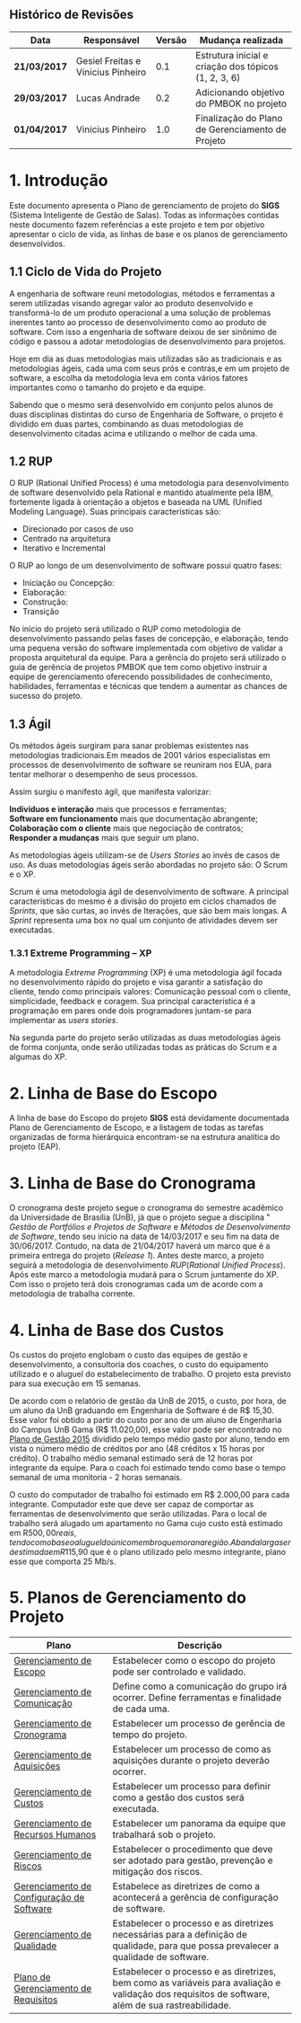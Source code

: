 ## Histórico de Revisões

| Data       | Responsável          |Versão   | Mudança realizada                            |
|------------|----------------------|---|--------------------------------------------------- |
|**21/03/2017**| Gesiel Freitas e Vinicius Pinheiro    | 0.1  | Estrutura inicial e criação dos tópicos (1, 2, 3, 6)|
|**29/03/2017**| Lucas Andrade      | 0.2     | Adicionando objetivo do PMBOK no projeto     |
|**01/04/2017**| Vinicius Pinheiro      | 1.0    | Finalização do Plano de Gerenciamento de Projeto     |

# 1. Introdução
Este documento apresenta o Plano de gerenciamento de projeto do __SIGS__ (Sistema Inteligente de Gestão de Salas). Todas as informações contidas neste documento fazem referências a este projeto e tem por objetivo apresentar o ciclo de vida, as linhas de base e os planos de gerenciamento desenvolvidos.

## 1.1 Ciclo de Vida do Projeto
A engenharia de software reuni metodologias, métodos e ferramentas a serem utilizadas visando agregar valor ao produto desenvolvido e transformá-lo de um produto operacional a uma solução de problemas inerentes tanto ao processo de desenvolvimento como ao produto de software.
Com isso a engenharia de software deixou de ser sinônimo de código e passou a adotar metodologias de desenvolvimento para projetos.

Hoje em dia as duas metodologias mais utilizadas são as tradicionais e as metodologias ágeis, cada uma com seus prós e contras,e em um projeto de software, a escolha da metodologia leva em conta vários fatores importantes como o tamanho do projeto e da equipe.

Sabendo que o mesmo será desenvolvido em conjunto pelos alunos de duas disciplinas distintas do curso de Engenharia de Software, o projeto é dividido em duas partes, combinando as duas metodologias de desenvolvimento citadas acima e utilizando o melhor de cada uma.

## 1.2 RUP
O RUP (Rational Unified Process) é uma metodologia para desenvolvimento de software desenvolvido pela Rational e mantido atualmente pela IBM, fortemente ligada à orientação a objetos e baseada na UML (Unified Modeling Language). Suas principais características são:
* Direcionado por casos de uso
* Centrado na arquitetura
* Iterativo e Incremental  

 O RUP ao longo de um desenvolvimento de software possui quatro fases:
* Iniciação ou Concepção:
* Elaboração:
* Construção:
* Transição

No início do projeto será utilizado o RUP como metodologia de desenvolvimento passando pelas fases de concepção, e elaboração, tendo uma pequena versão do software implementada com objetivo de validar a proposta arquitetural da equipe. Para a gerência do projeto será utilizado o guia de gerência de projetos PMBOK que tem como objetivo instruir a equipe de gerenciamento oferecendo possibilidades de conhecimento, habilidades, ferramentas e técnicas que tendem a aumentar as chances de sucesso do projeto.

## 1.3 Ágil
Os métodos ágeis surgiram para sanar problemas existentes nas metodologias tradicionais.Em meados de 2001 vários especialistas em processos de desenvolvimento de software se reuniram nos EUA, para tentar melhorar o desempenho de seus processos.

Assim surgiu o manifesto ágil, que manifesta valorizar:

__Indivíduos e interação__ mais que processos e ferramentas;  
__Software em funcionamento__ mais que documentação abrangente;  
__Colaboração com o cliente__ mais que negociação de contratos;  
__Responder a mudanças__ mais que seguir um plano.  

As metodologias ágeis utilizam-se de _Users Stories_ ao invés de casos de uso. As duas metodologias ágeis serão abordadas no projeto são: O Scrum e o XP.

Scrum é uma metodologia ágil de desenvolvimento de software. A principal características do mesmo é a divisão do projeto em ciclos chamados de _Sprints_, que são curtas, ao invés de Iterações, que são bem mais longas. A _Sprint_ representa uma box no qual um conjunto de atividades devem ser executadas.

### 1.3.1 Extreme Programming – XP
A metodologia _Extreme Programming_ (XP) é uma metodologia ágil focada no desenvolvimento rápido do projeto e visa garantir a satisfação do cliente, tendo como principais valores: Comunicação pessoal com o cliente, simplicidade, feedback e coragem. Sua principal característica é a programação em pares onde dois programadores juntam-se para implementar as _users stories_.

Na segunda parte do projeto serão utilizadas as duas metodologias ágeis de forma conjunta, onde serão utilizadas todas as práticas do Scrum e a algumas do XP.

# 2. Linha de Base do Escopo
A linha de base do Escopo do projeto __SIGS__ está devidamente documentada Plano de Gerenciamento de Escopo, e a listagem de todas as tarefas organizadas de forma hierárquica encontram-se na estrutura analítica do projeto (EAP).

# 3. Linha de Base do Cronograma
O cronograma deste projeto segue o cronograma do semestre acadêmico da Universidade de Brasília (UnB), já que o projeto segue a disciplina "
_Gestão de Portfólios e Projetos de Software_ e _Métodos de Desenvolvimento de Software_, tendo seu início na data de 14/03/2017 e seu fim na data de 30/06/2017. Contudo, na data de 21/04/2017 haverá um marco que é a primeira entrega do projeto (_Release 1_). Antes deste marco, a projeto seguirá a metodologia de desenvolvimento _RUP_(_Rational Unified Process_). Após este marco a metodologia mudará para o Scrum juntamente do XP. Com isso o projeto terá dois cronogramas cada um de acordo com a metodologia de trabalha corrente.

# 4. Linha de Base dos Custos
Os custos do projeto englobam o custo das equipes de gestão e desenvolvimento, a consultoria dos coaches, o custo do equipamento utilizado e o aluguel do estabelecimento de trabalho. O projeto esta previsto para sua execução em 15 semanas.

De acordo com o relatório de gestão da UnB de 2015, o custo, por hora, de um aluno da UnB graduando em Engenharia de Software é de R$ 15,30. Esse valor foi obtido a partir do custo por ano de um aluno de Engenharia do Campus UnB Gama (R$ 11.020,00), esse valor pode ser encontrado no [Plano de Gestão 2015](http://www.dpo.unb.br/index.php?option=com_phocadownload&view=category&download=433:relatorio-gestao-2015&id=1:relatorio-de-gestao&Itemid=675) dividido pelo tempo médio gasto por aluno, tendo em vista o número médio de créditos por ano (48 créditos x 15 horas por crédito). O trabalho médio semanal estimado será de 12 horas por integrante da equipe. Para o coach foi estimado tendo como base o tempo semanal de uma monitoria - 2 horas semanais.

O custo do computador de trabalho foi estimado em R$ 2.000,00 para cada integrante. Computador este que deve ser capaz de comportar as ferramentas de desenvolvimento que serão utilizadas. Para o local de trabalho será alugado um apartamento no Gama cujo custo está estimado em R$500,00 reais, tendo como base o aluguel do único membro que mora na região. A banda larga será estimada em R$115,90 que é o plano utilizado pelo mesmo integrante, plano esse que comporta 25 Mb/s.

# 5. Planos de Gerenciamento do Projeto


| Plano                                     | Descrição |
|-------------------------------------------|------------|
| [Gerenciamento de Escopo](https://github.com/fga-gpp-mds/2017.1-SIGS/wiki/Plano-de-Gerenciamento-de-Escopo)                   | Estabelecer como o escopo do projeto pode ser controlado e validado. |
| [Gerenciamento de Comunicação](https://github.com/fga-gpp-mds/2017.1-SIGS/wiki/Plano-de-Gerenciamento-de-Comunica%C3%A7%C3%A3o)              | Define como a comunicação do grupo irá ocorrer. Define ferramentas e finalidade de cada uma. |
| [Gerenciamento de Cronograma](https://github.com/fga-gpp-mds/2017.1-SIGS/wiki/Plano-de-Gerenciamento-de-Cronograma)                    | Estabelecer um processo de gerência de tempo do projeto. |
| [Gerenciamento de Aquisições](https://github.com/fga-gpp-mds/2017.1-SIGS/wiki/Plano-de-Gerenciamento-de-Aquisi%C3%A7%C3%B5es)               | Estabelecer um processo de como as aquisições durante o projeto deverão ocorrer. |
| [Gerenciamento de Custos](https://github.com/fga-gpp-mds/2017.1-SIGS/wiki/Plano-de-Gerenciamento-de-Custo)                   | Estabelecer um processo para definir como a gestão dos custos será executada. |
| [Gerenciamento de Recursos Humanos](https://github.com/fga-gpp-mds/2017.1-SIGS/wiki/Plano-de-Gerenciamento-de-Recursos-Humanos)         | Estabelecer um panorama da equipe que trabalhará sob o projeto. |
| [Gerenciamento de Riscos](https://github.com/fga-gpp-mds/2017.1-SIGS/wiki/Plano-de-Gerenciamento-de-Riscos)                   | Estabelecer o procedimento que deve ser adotado para gestão, prevenção e mitigação dos riscos. |
| [Gerenciamento de Configuração de Software](https://github.com/fga-gpp-mds/Grupo---7-GPP-MDS/wiki/Plano-de-Gerenciamento-de-Configura%C3%A7%C3%A3o-de-Software) | Estabelece as diretrizes de como a acontecerá a gerência de configuração de software. |
| [Gerenciamento de Qualidade](https://github.com/fga-gpp-mds/2017.1-SIGS/wiki/Plano-de-Gerenciamento-de-Qualidade)                | Estabelecer o processo e as diretrizes necessárias para a definição de qualidade, para que possa prevalecer a qualidade de software.|
| [Plano de Gerenciamento de Requisitos](https://github.com/fga-gpp-mds/2017.1-SIGS/wiki/Plano-de-Gerenciamento-de-Requisitos)               | Estabelecer o processo e as diretrizes, bem como as variáveis para avaliação e validação dos requisitos de software, além de sua rastreabilidade.|
